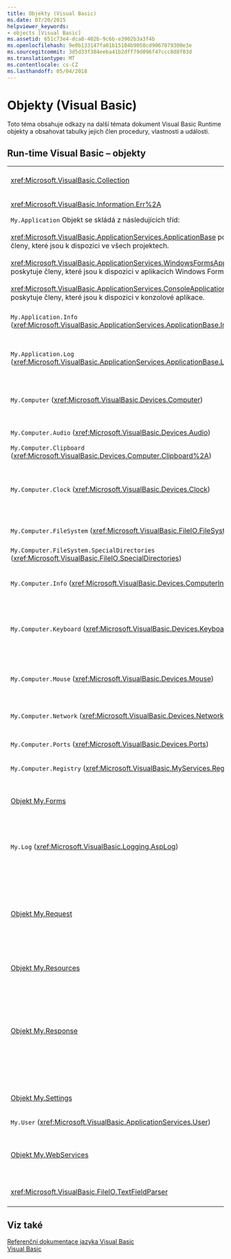 ```yaml
---
title: Objekty (Visual Basic)
ms.date: 07/20/2015
helpviewer_keywords:
- objects [Visual Basic]
ms.assetid: 651c73e4-dca8-402b-9c6b-e3902b3a3f4b
ms.openlocfilehash: 9e0b133147fa01b15104b9050cd9067079300e3e
ms.sourcegitcommit: 3d5d33f384eeba41b2dff79d096f47ccc8d8f03d
ms.translationtype: MT
ms.contentlocale: cs-CZ
ms.lasthandoff: 05/04/2018
---
```

# <a name="objects-visual-basic"></a>Objekty (Visual Basic)
Toto téma obsahuje odkazy na další témata dokument Visual Basic Runtime objekty a obsahovat tabulky jejich člen procedury, vlastnosti a události.  
  
## <a name="visual-basic-run-time-objects"></a>Run-time Visual Basic – objekty  
  
|||  
|---|---|  
|<xref:Microsoft.VisualBasic.Collection>|Představuje pohodlný způsob zobrazíte související skupinu položek, jako jednoho objektu.|  
|<xref:Microsoft.VisualBasic.Information.Err%2A>|Obsahuje informace o běhové chyby.|  
|`My.Application` Objekt se skládá z následujících tříd:<br /><br /> <xref:Microsoft.VisualBasic.ApplicationServices.ApplicationBase> poskytuje členy, které jsou k dispozici ve všech projektech.<br /><br /> <xref:Microsoft.VisualBasic.ApplicationServices.WindowsFormsApplicationBase> poskytuje členy, které jsou k dispozici v aplikacích Windows Forms.<br /><br /> <xref:Microsoft.VisualBasic.ApplicationServices.ConsoleApplicationBase> poskytuje členy, které jsou k dispozici v konzolové aplikace.|Poskytuje data, která souvisí pouze s aktuální aplikace nebo DLL. Žádné informace o úrovni systému může být změněna s `My.Application`.<br /><br /> Někteří členové jsou k dispozici pouze pro Windows Forms nebo konzolové aplikace.|  
|`My.Application.Info` (<xref:Microsoft.VisualBasic.ApplicationServices.ApplicationBase.Info%2A>)|Poskytuje vlastnosti pro získání informací o aplikaci, například číslo verze, popis, načíst sestavení a tak dále.|  
|`My.Application.Log` (<xref:Microsoft.VisualBasic.ApplicationServices.ApplicationBase.Log%2A>)|Poskytuje vlastnosti a metody k zápisu událostí a výjimek informace do naslouchací procesy protokolu aplikace.|  
|`My.Computer` (<xref:Microsoft.VisualBasic.Devices.Computer>)|Poskytuje vlastnosti pro manipulaci s počítači komponenty, například zvuk, hodiny, klávesnice, systém souborů a tak dále.|  
|`My.Computer.Audio` (<xref:Microsoft.VisualBasic.Devices.Audio>)|Poskytuje metody pro přehrávání zvuku.|  
|`My.Computer.Clipboard` (<xref:Microsoft.VisualBasic.Devices.Computer.Clipboard%2A>)|Poskytuje metody pro manipulaci s do schránky.|  
|`My.Computer.Clock` (<xref:Microsoft.VisualBasic.Devices.Clock>)|Poskytuje vlastnosti pro přístup k aktuálním místním časem a světového koordinovaného času (greenwichský střední čas ekvivalent) z systémových hodin.|  
|`My.Computer.FileSystem` (<xref:Microsoft.VisualBasic.FileIO.FileSystem>)|Poskytuje vlastnosti a metody pro práci s disky, souborů a adresářů.|  
|`My.Computer.FileSystem.SpecialDirectories` (<xref:Microsoft.VisualBasic.FileIO.SpecialDirectories>)|Poskytuje vlastnosti pro přístup k často odkazuje adresáře.|  
|`My.Computer.Info` (<xref:Microsoft.VisualBasic.Devices.ComputerInfo>)|Poskytuje vlastnosti pro získání informací o paměť, načíst sestavení, název a operační systém počítače.|  
|`My.Computer.Keyboard` (<xref:Microsoft.VisualBasic.Devices.Keyboard>)|Poskytuje vlastnosti pro přístup k aktuální stav klávesnice, jako je například co klíče jsou aktuálně stisknutí a poskytuje metody k odeslání stisknutí kláves do aktivního okna.|  
|`My.Computer.Mouse` (<xref:Microsoft.VisualBasic.Devices.Mouse>)|Poskytuje vlastnosti pro získání informací o formátu a konfiguraci myš, který je nainstalován v místním počítači.|  
|`My.Computer.Network` (<xref:Microsoft.VisualBasic.Devices.Network>)|Poskytuje vlastnosti, události a metody pro interakci s sítě, ke které je připojený počítač.|  
|`My.Computer.Ports` (<xref:Microsoft.VisualBasic.Devices.Ports>)|Poskytuje vlastnosti a metody pro přístup k sériovým portům počítače.|  
|`My.Computer.Registry` (<xref:Microsoft.VisualBasic.MyServices.RegistryProxy>)|Poskytuje vlastnosti a metody pro práci s registru.|  
|[Objekt My.Forms](../../../visual-basic/language-reference/objects/my-forms-object.md)|Poskytuje vlastnosti pro přístup k instanci jednotlivých formulářů Windows deklarované v aktuálním projektu.|  
|`My.Log` (<xref:Microsoft.VisualBasic.Logging.AspLog>)|Poskytuje vlastnosti a metody pro zápis informací o události a výjimky pro naslouchací procesy pro protokoly aplikace pro webové aplikace.|  
|[Objekt My.Request](../../../visual-basic/language-reference/objects/my-request-object.md)|Získá <xref:System.Web.HttpRequest> objekt pro požadovanou stránku. `My.Request` Objekt obsahuje informace o aktuální žádosti HTTP.<br /><br /> `My.Request` Je k dispozici pouze pro objekt [!INCLUDE[vstecasp](~/includes/vstecasp-md.md)] aplikace.|  
|[Objekt My.Resources](../../../visual-basic/language-reference/objects/my-resources-object.md)|Poskytuje třídy a vlastnosti pro přístup k prostředkům aplikace.|  
|[Objekt My.Response](../../../visual-basic/language-reference/objects/my-response-object.md)|Získá <xref:System.Web.HttpResponse> objekt, který je přidružen <xref:System.Web.UI.Page>. Tento objekt umožňuje odeslat data odpovědi HTTP do klienta a obsahuje informace o této odpovědi.<br /><br /> `My.Response` Je k dispozici pouze pro objekt [!INCLUDE[vstecasp](~/includes/vstecasp-md.md)] aplikace.|  
|[Objekt My.Settings](../../../visual-basic/language-reference/objects/my-settings-object.md)|Poskytuje vlastnosti a metody pro přístup k nastavení aplikace.|  
|`My.User` (<xref:Microsoft.VisualBasic.ApplicationServices.User>)|Poskytuje přístup k informacím o aktuálním uživateli.|  
|[Objekt My.WebServices](../../../visual-basic/language-reference/objects/my-webservices-object.md)|Poskytuje vlastnosti pro vytváření a přístup k jediné instance každého webové služby, který se odkazuje v aktuálním projektu.|  
|<xref:Microsoft.VisualBasic.FileIO.TextFieldParser>|Poskytuje metody a vlastnosti pro analýza strukturovaných textových souborů.|  
  
## <a name="see-also"></a>Viz také  
 [Referenční dokumentace jazyka Visual Basic](../../../visual-basic/language-reference/index.md)  
 [Visual Basic](../../../visual-basic/index.md)

